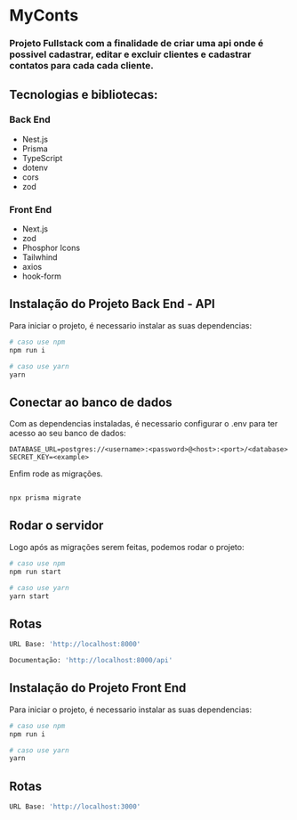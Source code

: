 # MyConts

### Projeto Fullstack com a finalidade de criar uma api onde é possivel cadastrar, editar e excluir clientes e cadastrar contatos para cada cada cliente.

## **Tecnologias e bibliotecas**:

### Back End

- Nest.js
- Prisma
- TypeScript
- dotenv
- cors
- zod

### Front End

- Next.js
- zod
- Phosphor Icons
- Tailwhind
- axios
- hook-form

## Instalação do Projeto Back End - API

Para iniciar o projeto, é necessario instalar as suas dependencias:

```bash
# caso use npm
npm run i

# caso use yarn
yarn
```

## Conectar ao banco de dados

Com as dependencias instaladas, é necessario configurar o .env para ter acesso ao seu banco de dados:

```.env
DATABASE_URL=postgres://<username>:<password>@<host>:<port>/<database>
SECRET_KEY=<example>
```

Enfim rode as migrações.

```bash

npx prisma migrate
```

## Rodar o servidor

Logo após as migrações serem feitas, podemos rodar o projeto:

```bash
# caso use npm
npm run start

# caso use yarn
yarn start
```

## Rotas

```bash
URL Base: 'http://localhost:8000'

Documentação: 'http://localhost:8000/api'
```

## Instalação do Projeto Front End

Para iniciar o projeto, é necessario instalar as suas dependencias:

```bash
# caso use npm
npm run i

# caso use yarn
yarn
```

## Rotas

```bash
URL Base: 'http://localhost:3000'
```
